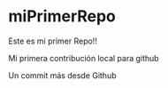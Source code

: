 # miPrimerRepo
Este es mi primer Repo!!

Mi primera contribución local para github

Un commit más desde Github
